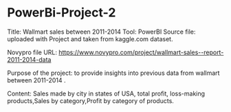 # PowerBi-Project-2
Title: Wallmart sales between 2011-2014
Tool: PowerBI
Source file: uploaded with Project and taken from kaggle.com dataset.

Novypro file URL: https://www.novypro.com/project/wallmart-sales--report-2011-2014-data

Purpose of the project: to provide insights into previous data from wallmart between 2011-2014 .

Content: Sales made by city in states of USA, total profit, loss-making products,Sales by category,Profit by category of products. 
